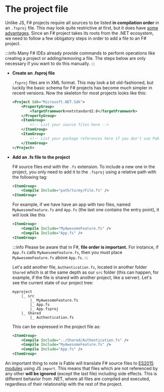 # The project file

Unlike JS, F# projects require all sources to be listed **in compilation order** in an `.fsproj` file. This may look quite restrictive at first, but it does have [some advantages](https://fsharpforfunandprofit.com/posts/cyclic-dependencies/).
Since an F# project takes its roots from the .NET ecosystem, we need to follow a few obligatory steps in order to add a file to an F# project.

:::info
Many F# IDEs already provide commands to perform operations like creating a project or adding/removing a file. The steps below are only necessary if you want to do this manually.
:::

<ul class="textual-steps">
<li>

**Create an .fsproj file**

`.fsproj` files are in XML format. This may look a bit old-fashioned, but luckily the basic schema for F# projects has become much simpler in recent versions. Now the skeleton for most projects looks like this:

```xml
<Project Sdk="Microsoft.NET.Sdk">
    <PropertyGroup>
        <TargetFramework>netstandard2.0</TargetFramework>
    </PropertyGroup>
    <ItemGroup>
        <!-- List your source files here -->
    </ItemGroup>
    <ItemGroup>
        <!-- List your package references here if you don't use Paket -->
    </ItemGroup>
</Project>
```

</li>

<li>

**Add an .fs file to the project**

F# source files end with the `.fs` extension. To include a new one in the project, you only need to add it to the `.fsproj` using a relative path with the following tag:

```xml
<ItemGroup>
    <Compile Include="path/to/my/File.fs" />
<ItemGroup>
```

For example, if we have have an app with two files, named `MyAwesomeFeature.fs` and `App.fs` (the last one contains the entry point), it will look like this

```xml
<ItemGroup>
    <Compile Include="MyAwesomeFeature.fs" />
    <Compile Include="App.fs" />
<ItemGroup>
```

:::info
Please be aware that in F#, **file order is important.** For instance, if `App.fs` calls `MyAwesomeFeature.fs`, then you must place `MyAwesomeFeature.fs` above `App.fs`.
:::

Let's add another file, `Authentication.fs`, located in another folder `Shared` which is at the same depth as our `src` folder (this can happen, for example, if the file is shared with another project, like a server). Let's see the current state of our project tree:

```
myproject
    |_ src
        |_ MyAwesomeFeature.fs
        |_ App.fs
        |_ App.fsproj
    |_ Shared
        |_ Authentication.fs
```

This can be expressed in the project file as:

```xml
<ItemGroup>
    <Compile Include="../Shared/Authentication.fs" />
    <Compile Include="MyAwesomeFeature.fs" />
    <Compile Include="App.fs" />
<ItemGroup>
```

</li>
</ul>

An important thing to note is Fable will translate F# source files to [ES2015 modules](https://exploringjs.com/es6/ch_modules.html) using JS `import`. This means that files which are not referenced by any other **will be ignored** (except the last file) including side effects. This is different behavior from .NET, where all files are compiled and executed, regardless of their relationship with the rest of the project.
